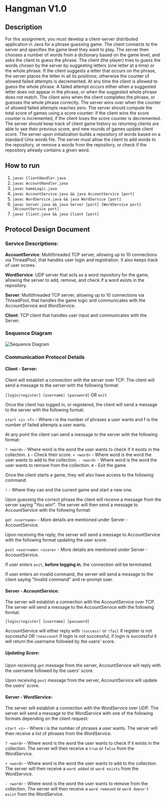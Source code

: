 # Hangman V1.0

## Description
For this assignment, you must develop a client-server distributed application in
Java for a phrase guessing game. The client connects to the server and specifies
the game level they want to play. The server then chooses a number of words
from a dictionary based on the game level, and asks the client to guess the
phrase. The client (the player) tries to guess the words chosen by the server
by suggesting letters (one letter at a time) or the whole phrase. If the client
suggests a letter that occurs on the phrase, the server places the letter in all
its positions; otherwise the counter of allowed failed attempts is decremented.
At any time the client is allowed to guess the whole phrase. A failed attempt
occurs either when a suggested letter does not appear in the phrase, or when
the suggested whole phrase does not match.
The client wins when the client completes the phrase, or guesses the whole
phrase correctly. The server wins over when the counter of allowed failed attempts reaches zero. The server should compute the total score of games using
a score counter: if the client wins the score counter is incremented, if the client
loses the score counter is decremented.
The server should keep track of client game history so returning clients are able
to see their previous score, and new rounds of games update client score.
The server upon initialization builds a repository of words based on a standard
Unix words file. The server must allow the client to add words to the repository,
or remove a words from the repository, or check if the repository already contains
a given word.

## How to run
1. `javac ClientHandler.java`
1. `javac AccountHandler.java`
1. `javac GameLogic.java`
1. `javac AccountService.java && java AccountService [port]`
2. `javac WordService.java && java WordService [port]`
3. `javac Server.java && java Server [port] [WordService port] [AccountService port]`
4. `javac Client.java && java Client [port]`

## Protocol Design Document
### Service Descriptions:
**AccountService**: Multithreaded TCP server, allowing up to 10 connections via ThreadPool, that handles user login and registration. It also keeps track of user scores.

**WordService**: UDP server that acts as a word repository for the game, allowing the server to add, remove, and check if a word exists in the repository.

**Server**: Multithreaded TCP server, allowing up to 10 connections via ThreadPool, that handles the game logic and communicates with the AccountService and WordService.

**Client**: TCP client that handles user input and communicates with the Server.

### Sequence Diagram
![Sequence Diagram](https://user-images.githubusercontent.com/69999501/217333895-4300829f-7d03-43ae-a306-891d0c7ea776.png)



### Communication Protocol Details
#### Client - Server:

Client will establish a connection with the server over TCP. The client will send a message to the server with the following format:

`[login/register] [username] [password]` OR `exit`

Once the client has logged in, or registered, the client will send a message to the server with the following format:

`start <i> <f>` - Where i is the number of phrases a user wants and f is the number of failed attempts a user wants.

At any point the client can send a message to the server with the following format:

`? <word>` - Where word is the word the user wants to check if it exists in the collection.
`$` - Check their score.
`+ <word>` - Where word is the word the user wants to add to the collection.
`- <word>` - Where word is the word the user wants to remove from the collection.
`#` - Exit the game.

Once the client starts a game, they will also have access to the following command:
    
`!` - Where they can end the current game and start a new one.

Upon guessing the correct phrase the client will receive a message from the server saying "You win!". The server will then send a message to AccountService with the following format:

`get <username>` - More details are mentioned under Server - AccountService.

Upon receiving the reply, the server will send a message to AccountService with the following format updating the user score:

`post <username> <score>` - More details are mentioned under Server - AccountService.

If user enters `exit`, **before logging in**, the connection will be terminated.

If user enters an invalid command, the server will send a message to the client saying "Invalid command" and re-prompt user.

#### Server - AccountService:

The server will establish a connection with the AccountService over TCP. The server will send a message to the AccountService with the following format:

`[login/register] [username] [password]`

AccountService will either reply with `!success!` or `!fail` if register is not successful OR `!noaccount` if login is not successful, if login is successful it will return the username followed by the users' score.

##### Updating Score:
Upon receiving `get` message from the server, AccountService will reply with the username followed by the users' score.

Upon receiving `post` message from the server, AccountService will update the users' score.

#### Server - WordService:

The server will establish a connection with the WordService over UDP. The server will send a message to the WordService with one of the following formats depending on the client request:

`start <i>` - Where i is the number of phrases a user wants. The server will then receive a list of phrases from the WordService.

`? <word>` - Where word is the word the user wants to check if it exists in the collection. The server will then receive a `true` or `false` from the WordService.

`+ <word>` - Where word is the word the user wants to add to the collection. The server will then receive a `word added` or `word exists` from the WordService.

`- <word>` - Where word is the word the user wants to remove from the collection. The server will then receive a `word removed` or `word doesn't exist` from the WordService.





